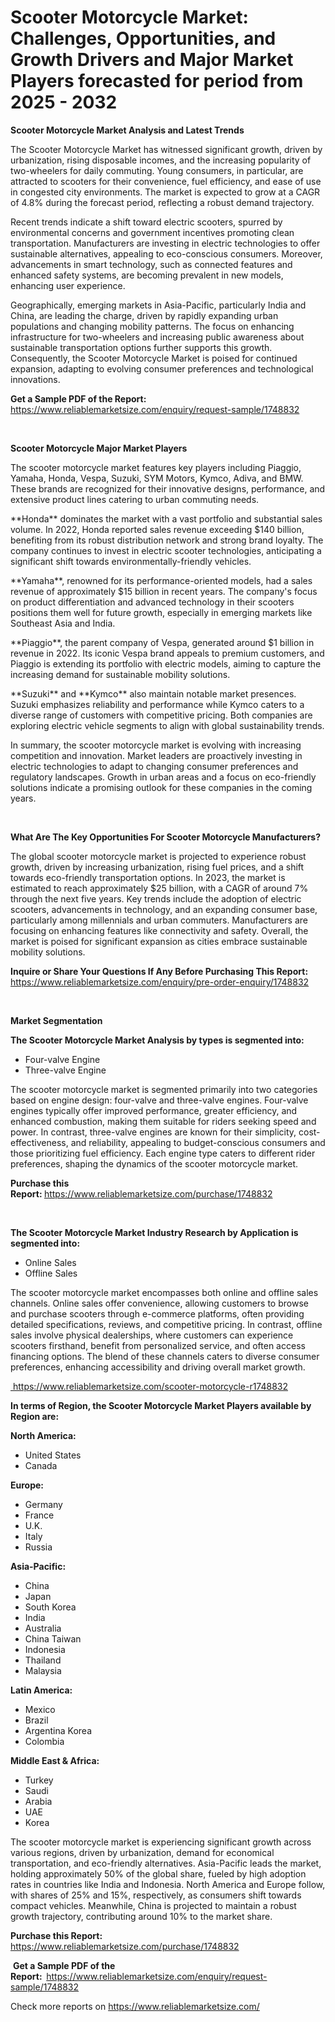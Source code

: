 <p><h1>Scooter Motorcycle Market: Challenges, Opportunities, and Growth Drivers and Major Market Players forecasted for period from 2025 - 2032</h1></p><p><strong>Scooter Motorcycle Market Analysis and Latest Trends</strong></p>
<p><p>The Scooter Motorcycle Market has witnessed significant growth, driven by urbanization, rising disposable incomes, and the increasing popularity of two-wheelers for daily commuting. Young consumers, in particular, are attracted to scooters for their convenience, fuel efficiency, and ease of use in congested city environments. The market is expected to grow at a CAGR of 4.8% during the forecast period, reflecting a robust demand trajectory.</p><p>Recent trends indicate a shift toward electric scooters, spurred by environmental concerns and government incentives promoting clean transportation. Manufacturers are investing in electric technologies to offer sustainable alternatives, appealing to eco-conscious consumers. Moreover, advancements in smart technology, such as connected features and enhanced safety systems, are becoming prevalent in new models, enhancing user experience.</p><p>Geographically, emerging markets in Asia-Pacific, particularly India and China, are leading the charge, driven by rapidly expanding urban populations and changing mobility patterns. The focus on enhancing infrastructure for two-wheelers and increasing public awareness about sustainable transportation options further supports this growth. Consequently, the Scooter Motorcycle Market is poised for continued expansion, adapting to evolving consumer preferences and technological innovations.</p></p>
<p><strong>Get a Sample PDF of the Report:&nbsp;</strong> <a href="https://www.reliablemarketsize.com/enquiry/request-sample/1748832?utm_campaign=2459&utm_medium=2&utm_source=Github&utm_content=ia&utm_term=07032025&utm_id=scooter-motorcycle">https://www.reliablemarketsize.com/enquiry/request-sample/1748832</a></p>
<p>&nbsp;</p>
<p><strong>Scooter Motorcycle Major Market Players</strong></p>
<p><p>The scooter motorcycle market features key players including Piaggio, Yamaha, Honda, Vespa, Suzuki, SYM Motors, Kymco, Adiva, and BMW. These brands are recognized for their innovative designs, performance, and extensive product lines catering to urban commuting needs.</p><p>**Honda** dominates the market with a vast portfolio and substantial sales volume. In 2022, Honda reported sales revenue exceeding $140 billion, benefiting from its robust distribution network and strong brand loyalty. The company continues to invest in electric scooter technologies, anticipating a significant shift towards environmentally-friendly vehicles.</p><p>**Yamaha**, renowned for its performance-oriented models, had a sales revenue of approximately $15 billion in recent years. The company's focus on product differentiation and advanced technology in their scooters positions them well for future growth, especially in emerging markets like Southeast Asia and India.</p><p>**Piaggio**, the parent company of Vespa, generated around $1 billion in revenue in 2022. Its iconic Vespa brand appeals to premium customers, and Piaggio is extending its portfolio with electric models, aiming to capture the increasing demand for sustainable mobility solutions.</p><p>**Suzuki** and **Kymco** also maintain notable market presences. Suzuki emphasizes reliability and performance while Kymco caters to a diverse range of customers with competitive pricing. Both companies are exploring electric vehicle segments to align with global sustainability trends.</p><p>In summary, the scooter motorcycle market is evolving with increasing competition and innovation. Market leaders are proactively investing in electric technologies to adapt to changing consumer preferences and regulatory landscapes. Growth in urban areas and a focus on eco-friendly solutions indicate a promising outlook for these companies in the coming years.</p></p>
<p>&nbsp;</p>
<p><strong>What Are The Key Opportunities For Scooter Motorcycle Manufacturers?</strong></p>
<p><p>The global scooter motorcycle market is projected to experience robust growth, driven by increasing urbanization, rising fuel prices, and a shift towards eco-friendly transportation options. In 2023, the market is estimated to reach approximately $25 billion, with a CAGR of around 7% through the next five years. Key trends include the adoption of electric scooters, advancements in technology, and an expanding consumer base, particularly among millennials and urban commuters. Manufacturers are focusing on enhancing features like connectivity and safety. Overall, the market is poised for significant expansion as cities embrace sustainable mobility solutions.</p></p>
<p><strong>Inquire or Share Your Questions If Any Before Purchasing This Report:</strong> <a href="https://www.reliablemarketsize.com/enquiry/pre-order-enquiry/1748832?utm_campaign=2459&utm_medium=2&utm_source=Github&utm_content=ia&utm_term=07032025&utm_id=scooter-motorcycle">https://www.reliablemarketsize.com/enquiry/pre-order-enquiry/1748832</a></p>
<p>&nbsp;</p>
<p><strong>Market Segmentation</strong></p>
<p><strong>The Scooter Motorcycle Market Analysis by types is segmented into:</strong></p>
<p><ul><li>Four-valve Engine</li><li>Three-valve Engine</li></ul></p>
<p><p>The scooter motorcycle market is segmented primarily into two categories based on engine design: four-valve and three-valve engines. Four-valve engines typically offer improved performance, greater efficiency, and enhanced combustion, making them suitable for riders seeking speed and power. In contrast, three-valve engines are known for their simplicity, cost-effectiveness, and reliability, appealing to budget-conscious consumers and those prioritizing fuel efficiency. Each engine type caters to different rider preferences, shaping the dynamics of the scooter motorcycle market.</p></p>
<p><strong>Purchase this Report:&nbsp;</strong><a href="https://www.reliablemarketsize.com/purchase/1748832?utm_campaign=2459&utm_medium=2&utm_source=Github&utm_content=ia&utm_term=07032025&utm_id=scooter-motorcycle">https://www.reliablemarketsize.com/purchase/1748832</a></p>
<p>&nbsp;</p>
<p><strong>The Scooter Motorcycle Market Industry Research by Application is segmented into:</strong></p>
<p><ul><li>Online Sales</li><li>Offline Sales</li></ul></p>
<p><p>The scooter motorcycle market encompasses both online and offline sales channels. Online sales offer convenience, allowing customers to browse and purchase scooters through e-commerce platforms, often providing detailed specifications, reviews, and competitive pricing. In contrast, offline sales involve physical dealerships, where customers can experience scooters firsthand, benefit from personalized service, and often access financing options. The blend of these channels caters to diverse consumer preferences, enhancing accessibility and driving overall market growth.</p></p>
<p><a href="https://www.reliablemarketsize.com/scooter-motorcycle-r1748832?utm_campaign=2459&utm_medium=2&utm_source=Github&utm_content=ia&utm_term=07032025&utm_id=scooter-motorcycle">&nbsp;https://www.reliablemarketsize.com/scooter-motorcycle-r1748832</a></p>
<p><strong>In terms of Region, the Scooter Motorcycle Market Players available by Region are:</strong></p>
<p>
    <p> <strong> North America: </strong>
        <ul>
            <li>United States</li>
            <li>Canada</li>
        </ul>
        </p> 
    <p> <strong> Europe: </strong>
        <ul>
            <li>Germany</li>
            <li>France</li>
            <li>U.K.</li>
            <li>Italy</li>
            <li>Russia</li>
        </ul>
        </p> 
    <p> <strong> Asia-Pacific: </strong>
        <ul>
            <li>China</li>
            <li>Japan</li>
            <li>South Korea</li>
            <li>India</li>
            <li>Australia</li>
            <li>China Taiwan</li>
            <li>Indonesia</li>
            <li>Thailand</li>
            <li>Malaysia</li>
        </ul>
        </p> 
    <p> <strong> Latin America: </strong>
        <ul>
            <li>Mexico</li>
            <li>Brazil</li>
            <li>Argentina Korea</li>
            <li>Colombia</li>
        </ul>
        </p> 
    <p> <strong> Middle East & Africa: </strong>
        <ul>
            <li>Turkey</li>
            <li>Saudi</li>
            <li>Arabia</li>
            <li>UAE</li>
            <li>Korea</li>
        </ul>
    </p>
    </p>
<p><p>The scooter motorcycle market is experiencing significant growth across various regions, driven by urbanization, demand for economical transportation, and eco-friendly alternatives. Asia-Pacific leads the market, holding approximately 50% of the global share, fueled by high adoption rates in countries like India and Indonesia. North America and Europe follow, with shares of 25% and 15%, respectively, as consumers shift towards compact vehicles. Meanwhile, China is projected to maintain a robust growth trajectory, contributing around 10% to the market share.</p></p>
<p><strong>Purchase this Report: </strong><a href="https://www.reliablemarketsize.com/purchase/1748832?utm_campaign=2459&utm_medium=2&utm_source=Github&utm_content=ia&utm_term=07032025&utm_id=scooter-motorcycle">https://www.reliablemarketsize.com/purchase/1748832</a></p>
<p>&nbsp;<strong>Get a Sample PDF of the Report:&nbsp;&nbsp;</strong><a href="https://www.reliablemarketsize.com/enquiry/request-sample/1748832?utm_campaign=2459&utm_medium=2&utm_source=Github&utm_content=ia&utm_term=07032025&utm_id=scooter-motorcycle">https://www.reliablemarketsize.com/enquiry/request-sample/1748832</a></p>
<p><strong></strong></p>
<p>Check more reports on <a href="https://www.reliablemarketsize.com/?utm_campaign=2459&utm_medium=2&utm_source=Github&utm_content=ia&utm_term=07032025&utm_id=scooter-motorcycle">https://www.reliablemarketsize.com/</a></p>